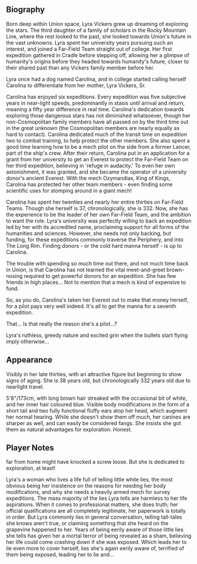 ## Biography
Born deep within Union space, Lyra Vickers grew up dreaming of exploring the stars. The third daughter of a family of scholars in the Rocky Mountain Line, where the rest looked to the past, she looked towards Union's future in the vast unknowns. Lyra spent her university years pursuing such an interest, and joined a Far-Field Team straight out of college. Her first expedition gathered in Cradle before stepping off, allowing her a glimpse of humanity's origins before they headed towards humanity's future, closer to their shared past than any Vickers family member before her.

Lyra once had a dog named Carolina, and in college started calling herself Carolina to differentiate from her mother, Lyra Vickers, Sr. 

Carolina has enjoyed six expeditions. Every expedition was five subjective years in near-light speeds, predominantly in stasis until arrival and return, meaning a fifty year difference in real time. Carolina's dedication towards exploring those dangerous stars has not diminished whatsoever, though her non-Cosmopolitan family members have all passed on by the third time out in the great unknown (the Cosmopolitan members are nearly equally as hard to contact). Carolina dedicated much of the transit time on expedition two to combat training, to help protect the other members. She also spent a good time learning how to be a mech pilot on the side from a former Lancer, part of the ship's crew. After their return, Carolina put in an application for a grant from her university to get an Everest to protect the Far-Field Team on her third expedition, believing in 'refuge in audacity.' To even her own astonishment, it was granted, and she became the operator of a university donor's ancient Everest. With the mech Ozymandias, King of Kings, Carolina has protected her other team members - even finding some scientific uses for stomping around in a giant mech!

Carolina has spent her twenties and nearly her entire thirties on Far-Field Teams. Though she herself is 37, chronologically, she is 332. Now, she has the experience to be the leader of her own Far-Field Team, and the ambition to want the role. Lyra's university was perfectly willing to back an expedition led by her with its accredited name, proclaiming support for all forms of the humanities and sciences. However, she needs not only backing, but funding, for these expeditions commonly traverse the Periphery, and into The Long Rim. Finding donors - or the cold hard manna herself - is up to Carolina.

The trouble with spending so much time out there, and not much time back in Union, is that Carolina has not learned the vital meet-and-greet brown-nosing required to get powerful donors for an expedition. She has few friends in high places... Not to mention that a mech is kind of expensive to fund.

So, as you do, Carolina's taken her Everest out to make that money herself, for a pilot pays very well indeed. It's all to get the manna for a seventh expedition.

That... Is that really the reason she's a pilot...?

Lyra's ruthless, greedy nature and excited grin when the bullets start flying imply otherwise...

## Appearance
Visibly in her late thirties, with an attractive figure but beginning to show signs of aging. She is 38 years old, but chronologically 332 years old due to nearlight travel.

5'8"/173cm, with long brown hair streaked with the occasional bit of white, and her inner hair coloured blue. Visible body modifications in the form of a short tail and two fully functional fluffy ears atop her head, which augment her normal hearing. While she doesn't show them off much, her canines are sharper as well, and can easily be considered fangs. She insists she got them as natural advantages for exploration. Honest.

## Player Notes
far from home might have knocked a screw loose. But she is dedicated to exploration, at least!

Lyra's a woman who lives a life full of telling little white lies, the most obvious being her insistence on the reasons for needing her body modifications, and why she needs a heavily armed mech for survey expeditions. The mass majority of the lies Lyra tells are harmless to her life aspirations. When it comes to professional matters, she does truth; her official qualifications are all completely legitimate, her paperwork is totally in order. But Lyra commonly lies in general conversation, telling tall-tales she knows aren't true, or claiming something that she heard on the grapevine happened to her. Years of being eerily aware of those little lies she tells has given her a mortal terror of being revealed as a sham, believing her life could come crashing down if she was exposed. Which leads her to lie even more to cover herself, lies she's again eerily aware of, terrified of them being exposed, leading her to lie and...
